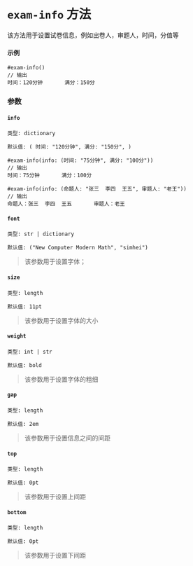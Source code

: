 # `exam-info` 方法

该方法用于设置试卷信息，例如出卷人，审题人，时间，分值等

#### 示例
```typst
#exam-info()
// 输出
时间：120分钟       满分：150分
```

### 参数

#### `info`

`类型: dictionary`

`默认值: (
    时间: "120分钟",
    满分: "150分",
  )`

  ```typst
#exam-info(info: (时间: "75分钟", 满分: "100分"))
// 输出
时间：75分钟       满分：100分

#exam-info(info: (命题人: "张三  李四  王五", 审题人: "老王"))
// 输出
命题人：张三  李四  王五       审题人：老王
```

#### `font`

`类型: str | dictionary`

`默认值: ("New Computer Modern Math", "simhei")`

>该参数用于设置字体；

#### `size`

`类型: length`

`默认值: 11pt`

>该参数用于设置字体的大小

#### `weight`

`类型: int | str`

`默认值: bold`

>该参数用于设置字体的粗细

#### `gap`

`类型: length`

`默认值: 2em`

>该参数用于设置信息之间的间距

#### `top`

`类型: length`

`默认值: 0pt`

>该参数用于设置上间距

#### `bottom`

`类型: length`

`默认值: 0pt`

>该参数用于设置下间距
